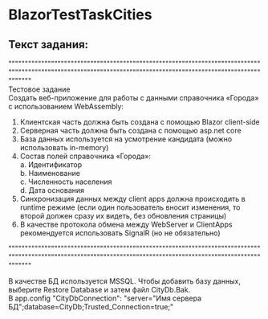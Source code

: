 # BlazorTestTaskCities

## Текст задания: 
"""""""""""""""""""""""""""""""""""""""""""""""""""""""""""""""""""""""""""""""""""""""""""""""""""""""""""""""""""""""""""""""""""""""""""""""""""""""""""""""""  
Тестовое задание  
Создать веб-приложение для работы с данными справочника «Города» c использованием
WebAssembly:  
1. Клиентская часть должна быть создана с помощью Blazor client-side  
2. Серверная часть должна быть создана с помощью asp.net core  
3. База данных используется на усмотрение кандидата (можно использовать in-memory)
4. Состав полей справочника «Города»:  
a. Идентификатор  
b. Наименование  
c. Численность населения  
d. Дата основания  
5. Синхронизация данных между client apps должна происходить в runtime режиме (если
один пользователь вносит изменения, то второй должен сразу их видеть, без обновления
страницы)  
6. В качестве протокола обмена между WebServer и ClientApps рекомендуется использовать
SignalR (но не обязательно)  

"""""""""""""""""""""""""""""""""""""""""""""""""""""""""""""""""""""""""""""""""""""""""""""""""""""""""""""""""""""""""""""""""""""""""""""""""""""""""""""""""  

В качестве БД используется MSSQL.
Чтобы добавить базу данных, выберите Restore Database и затем файл CityDb.Bak.  
В app.config "CityDbConnection": "server="Имя сервера БД";database=CityDb;Trusted_Connection=true;"
